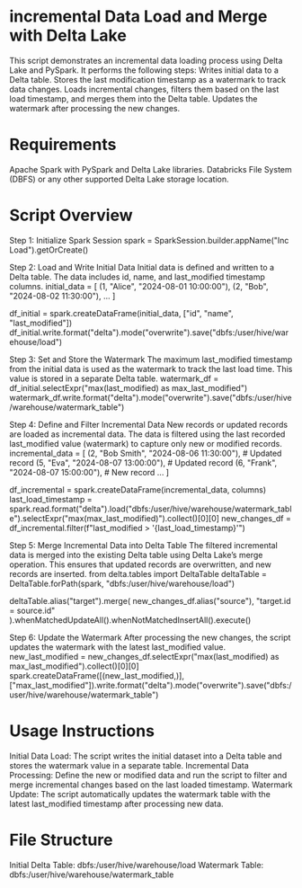 # incremental Data Load and Merge with Delta Lake
This script demonstrates an incremental data loading process using Delta Lake and PySpark. It performs the following steps:
Writes initial data to a Delta table.
Stores the last modification timestamp as a watermark to track data changes.
Loads incremental changes, filters them based on the last load timestamp, and merges them into the Delta table.
Updates the watermark after processing the new changes.
# Requirements
Apache Spark with PySpark and Delta Lake libraries.
Databricks File System (DBFS) or any other supported Delta Lake storage location.
# Script Overview
Step 1: Initialize Spark Session
spark = SparkSession.builder.appName("Inc Load").getOrCreate()

Step 2: Load and Write Initial Data
Initial data is defined and written to a Delta table. The data includes id, name, and last_modified timestamp columns.
initial_data = [
    (1, "Alice", "2024-08-01 10:00:00"),
    (2, "Bob", "2024-08-02 11:30:00"),
    ...
]

df_initial = spark.createDataFrame(initial_data, ["id", "name", "last_modified"])
df_initial.write.format("delta").mode("overwrite").save("dbfs:/user/hive/warehouse/load")

Step 3: Set and Store the Watermark
The maximum last_modified timestamp from the initial data is used as the watermark to track the last load time. This value is stored in a separate Delta table.
watermark_df = df_initial.selectExpr("max(last_modified) as max_last_modified")
watermark_df.write.format("delta").mode("overwrite").save("dbfs:/user/hive/warehouse/watermark_table")

Step 4: Define and Filter Incremental Data
New records or updated records are loaded as incremental data. The data is filtered using the last recorded last_modified value (watermark) to capture only new or modified records.
incremental_data = [
    (2, "Bob Smith", "2024-08-06 11:30:00"),  # Updated record
    (5, "Eva", "2024-08-07 13:00:00"),        # Updated record
    (6, "Frank", "2024-08-07 15:00:00"),      # New record
    ...
]

df_incremental = spark.createDataFrame(incremental_data, columns)
last_load_timestamp = spark.read.format("delta").load("dbfs:/user/hive/warehouse/watermark_table").selectExpr("max(max_last_modified)").collect()[0][0]
new_changes_df = df_incremental.filter(f"last_modified > '{last_load_timestamp}'")

Step 5: Merge Incremental Data into Delta Table
The filtered incremental data is merged into the existing Delta table using Delta Lake’s merge operation. This ensures that updated records are overwritten, and new records are inserted.
from delta.tables import DeltaTable
deltaTable = DeltaTable.forPath(spark, "dbfs:/user/hive/warehouse/load")

deltaTable.alias("target").merge(
    new_changes_df.alias("source"),
    "target.id = source.id"
).whenMatchedUpdateAll().whenNotMatchedInsertAll().execute()

Step 6: Update the Watermark
After processing the new changes, the script updates the watermark with the latest last_modified value.
new_last_modified = new_changes_df.selectExpr("max(last_modified) as max_last_modified").collect()[0][0]
spark.createDataFrame([(new_last_modified,)], ["max_last_modified"]).write.format("delta").mode("overwrite").save("dbfs:/user/hive/warehouse/watermark_table")

# Usage Instructions
Initial Data Load: The script writes the initial dataset into a Delta table and stores the watermark value in a separate table.
Incremental Data Processing: Define the new or modified data and run the script to filter and merge incremental changes based on the last loaded timestamp.
Watermark Update: The script automatically updates the watermark table with the latest last_modified timestamp after processing new data.
# File Structure
Initial Delta Table: dbfs:/user/hive/warehouse/load
Watermark Table: dbfs:/user/hive/warehouse/watermark_table
